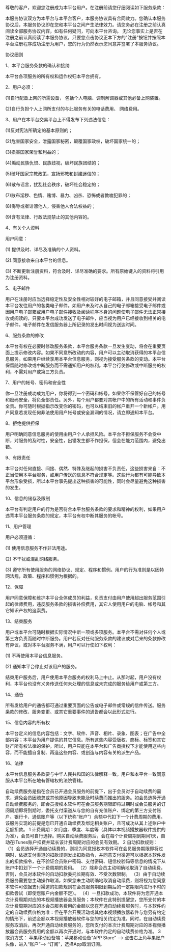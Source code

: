 尊敬的客户，欢迎您注册成为本平台用户。在注册前请您仔细阅读如下服务条款：

本服务协议双方为本平台与本平台客户，本服务协议具有合同效力。您确认本服务协议后，本服务协议即在您和本平台之间产生法律效力。请您务必在注册之前认真阅读全部服务协议内容，如有任何疑问，可向本平台咨询。 无论您事实上是否在注册之前认真阅读了本服务协议，只要您点击协议正本下方的"注册"按钮并按照本平台注册程序成功注册为用户，您的行为仍然表示您同意并签署了本服务协议。

协议细则

1、本平台服务条款的确认和接纳

本平台各项服务的所有权和运作权归本平台拥有。

2、用户必须：

(1)自行配备上网的所需设备， 包括个人电脑、调制解调器或其他必备上网装置。

(2)自行负担个人上网所支付的与此服务有关的电话费用、 网络费用。

3、用户在本平台交易平台上不得发布下列违法信息：

(1)反对宪法所确定的基本原则的；

(2)危害国家安全，泄露国家秘密，颠覆国家政权，破坏国家统一的；

(3)损害国家荣誉和利益的；

(4)煽动民族仇恨、民族歧视，破坏民族团结的；

(5)破坏国家宗教政策，宣扬邪教和封建迷信的；

(6)散布谣言，扰乱社会秩序，破坏社会稳定的；

(7)散布淫秽、色情、赌博、暴力、凶杀、恐怖或者教唆犯罪的；

(8)侮辱或者诽谤他人，侵害他人合法权益的；

(9)含有法律、行政法规禁止的其他内容的。

4、有关个人资料

用户同意：

(1) 提供及时、详尽及准确的个人资料。

(2).同意接收来自本平台的信息。

(3) 不断更新注册资料，符合及时、详尽准确的要求。所有原始键入的资料将引用为注册资料。

5、电子邮件

用户在注册时应当选择稳定性及安全性相对较好的电子邮箱，并且同意接受并阅读本平台发往用户的各类电子邮件。如用户未及时从自己的电子邮箱接受电子邮件或因用户电子邮箱或用户电子邮件接收及阅读程序本身的问题使电子邮件无法正常接收或阅读的，只要本平台成功发送了电子邮件，应当视为用户已经接收到相关的电子邮件。电子邮件在发信服务器上所记录的发出时间视为送达时间。

6、服务条款的修改

本平台有权在必要时修改服务条款，本平台服务条款一旦发生变动，将会在重要页面上提示修改内容。如果不同意所改动的内容，用户可以主动取消获得的本平台信息服务。如果用户继续享用本平台信息服务，则视为接受服务条款的变动。本平台保留随时修改或中断服务而不需通知用户的权利。本平台行使修改或中断服务的权利，不需对用户或第三方负责。

7、用户的帐号、密码和安全性

你一旦注册成功成为用户，你将得到一个密码和帐号。如果你不保管好自己的帐号和密码安全，将负全部责任。另外，每个用户都要对其帐户中的所有活动和事件负全责。你可随时根据指示改变你的密码，也可以结束旧的帐户重开一个新帐户。用户同意若发现任何非法使用用户帐号或安全漏洞的情况，请立即通知本平台。

8、拒绝提供担保

用户明确同意信息服务的使用由用户个人承担风险。本平台不担保服务不会受中断，对服务的及时性，安全性，出错发生都不作担保，但会在能力范围内，避免出错。

9、有限责任

本平台对任何直接、间接、偶然、特殊及继起的损害不负责任，这些损害来自：不正当使用本平台服务，或用户传送的信息不符合规定等。这些行为都有可能导致本平台形象受损，所以本平台事先提出这种损害的可能性，同时会尽量避免这种损害的发生。

10、信息的储存及限制

本平台有判定用户的行为是否符合本平台服务条款的要求和精神的权利，如果用户违背本平台服务条款的规定，本平台有权中断其服务的帐号。

11、用户管理

用户必须遵循：

(1) 使用信息服务不作非法用途。

(2) 不干扰或混乱网络服务。

(3) 遵守所有使用服务的网络协议、规定、程序和惯例。用户的行为准则是以因特网法规，政策、程序和惯例为根据的。

12、保障

用户同意保障和维护本平台全体成员的利益，负责支付由用户使用超出服务范围引起的律师费用，违反服务条款的损害补偿费用，其它人使用用户的电脑、帐号和其它知识产权的追索费。

13、结束服务

用户或本平台可随时根据实际情况中断一项或多项服务。本平台不需对任何个人或第三方负责而随时中断服务。用户若反对任何服务条款的建议或对后来的条款修改有异议，或对本平台服务不满，用户可以行使如下权利：

(1) 不再使用本平台信息服务。

(2) 通知本平台停止对该用户的服务。

结束用户服务后，用户使用本平台服务的权利马上中止。从那时起，用户没有权利，本平台也没有义务传送任何未处理的信息或未完成的服务给用户或第三方。

14、通告

所有发给用户的通告都可通过重要页面的公告或电子邮件或常规的信件传送。服务条款的修改、服务变更、或其它重要事件的通告都会以此形式进行。

15、信息内容的所有权

本平台定义的信息内容包括：文字、软件、声音、相片、录象、图表；在广告中全部内容；本平台为用户提供的其它信息。所有这些内容受版权、商标、标签和其它财产所有权法律的保护。所以，用户只能在本平台和广告商授权下才能使用这些内容，而不能擅自复制、再造这些内容、或创造与内容有关的派生产品。

16、法律

本平台信息服务条款要与中华人民共和国的法律解释一致。用户和本平台一致同意服从本平台所在地有管辖权的法院管辖。

 

自动续费服务是指在会员已开通会员服务的前提下，出于会员对于自动续费的需求，避免会员因疏忽或其他原因导致未能及时续费而推出的服务。如会员选择开通自动续费服务的，即会员授权本软件可在会员服务期限即将过期时或会员服务的订阅周期即将到期时，委托支付渠道从与您的自有充值账户、绑定的第三方支付账户、银行卡、通信账户等（以下统称“账户”）余额中代扣下一个计费周期的费用。该服务实现的前提是您已开通自动续费及绑定相关账户，且可成功从其上述账户中足额扣款。
1 计费周期：如月度、季度、年度等（具体以本视频播放器软件提供的为准），会员可自行选择。购买自动续费服务后，会在每个计费周期到期间1天，自动在iTunes账户扣费并延长该计费周期对应的会员有效期。
2 自动扣款规则：
（1）会员选择开通自动续费的，则视为同意授权本软件可在会员服务期限即将过期时，依据支付渠道的扣款规则发出扣款指令，并同意支付渠道可以根据本软件发出的扣款指令，在不验证会员账户密码、支付密码、短信校验码等信息的情况下从账户中扣划下一个计费周期的费用。
（2）除非会员主动明确地取消了自动续费，否则，会员对本软件的自动扣款委托长期有效、不受次数限制。
（3）由于自动续费服务需要您主动操作取消，如果您未主动明确地取消自动续费，则将视为您同意本软件可依据支付渠道的扣款规则在会员服务期限到期后的一定期限内进行不时的扣款尝试（即使您账户内金额不足）。
（4）一旦扣款成功，本软件将为您开通本次计费周期对应的本视频播放器会员服务；本软件在此特别提醒您，您所支付的本次计费周期对应的本会员服务费用的金额以您在开通自动续费服务时，与本软件约定的自动续费价格为准：但在平台开展活动或其他本视频播放器软件与您另有约定的情形下，前述金额以本视频播放器软件与您的相关约定为准。同时，在自动续费服务取消后，再次开通自动续费服务的，您所支付的本次计费周期对应的本视频播放器会员服务费用的金额以再次开通时，与本软件约定的自动续费价格为准。
3 取消方式：
苹果移动设备端：苹果移动设备“APP Store” --> 点击右上角苹果账户头像，进入“账户”--> “订阅”，选择App取消订阅。
